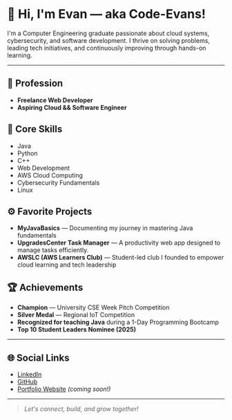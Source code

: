 # 👋 Hi, I'm Evan — aka Code-Evans!

I'm a Computer Engineering graduate passionate about cloud systems, cybersecurity, and software development. I thrive on solving problems, leading tech initiatives, and continuously improving through hands-on learning.

---

## 💼 Profession
- **Freelance Web Developer**
- **Aspiring Cloud && Software Engineer**

## 🧠 Core Skills
- Java
- Python
- C++
- Web Development
- AWS Cloud Computing
- Cybersecurity Fundamentals
- Linux

## ⚙️ Favorite Projects
- **MyJavaBasics** — Documenting my journey in mastering Java fundamentals
- **UpgradesCenter Task Manager** — A productivity web app designed to manage tasks efficiently.
- **AWSLC (AWS Learners Club)** — Student-led club I founded to empower cloud learning and tech leadership

## 🏆 Achievements
- **Champion** — University CSE Week Pitch Competition
- **Silver Medal** — Regional IoT Competition
- **Recognized for teaching Java** during a 1-Day Programming Bootcamp
- **Top 10 Student Leaders Nominee (2025)**

---

## 🌐 Social Links
- [LinkedIn](#) 
- [GitHub](#) 
- [Portfolio Website](#) *(coming soon!)*

---

> *Let's connect, build, and grow together!*
